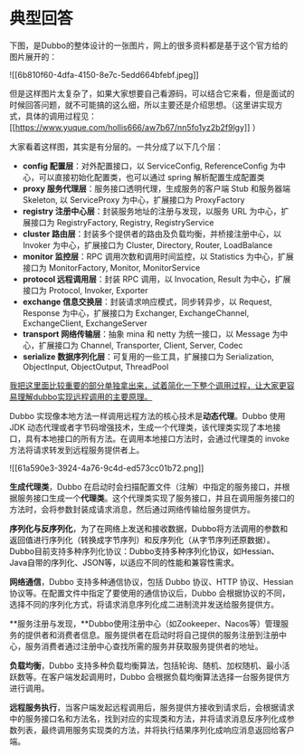 # 典型回答


下图，是Dubbo的整体设计的一张图片，网上的很多资料都是基于这个官方给的图片展开的：



![[6b810f60-4dfa-4150-8e7c-5edd664bfebf.jpeg]]



但是这样图片太复杂了，如果大家想要自己看源码，可以结合它来看，但是面试的时候回答问题，就不可能搞的这么细，所以主要还是介绍思想。（这里讲实现方式，具体的调用过程见：[[https://www.yuque.com/hollis666/aw7b67/nn5fo1yz2b2f9lgy]] ）



大家看着这样图，其实是有分层的。一共分成了以下几个层：



+ **config 配置层**：对外配置接口，以 ServiceConfig, ReferenceConfig 为中心，可以直接初始化配置类，也可以通过 spring 解析配置生成配置类
+ **proxy 服务代理层**：服务接口透明代理，生成服务的客户端 Stub 和服务器端 Skeleton, 以 ServiceProxy 为中心，扩展接口为 ProxyFactory
+ **registry 注册中心层**：封装服务地址的注册与发现，以服务 URL 为中心，扩展接口为 RegistryFactory, Registry, RegistryService
+ **cluster 路由层**：封装多个提供者的路由及负载均衡，并桥接注册中心，以 Invoker 为中心，扩展接口为 Cluster, Directory, Router, LoadBalance
+ **monitor 监控层**：RPC 调用次数和调用时间监控，以 Statistics 为中心，扩展接口为 MonitorFactory, Monitor, MonitorService
+ **protocol 远程调用层**：封装 RPC 调用，以 Invocation, Result 为中心，扩展接口为 Protocol, Invoker, Exporter
+ **exchange 信息交换层**：封装请求响应模式，同步转异步，以 Request, Response 为中心，扩展接口为 Exchanger, ExchangeChannel, ExchangeClient, ExchangeServer
+ **transport 网络传输层**：抽象 mina 和 netty 为统一接口，以 Message 为中心，扩展接口为 Channel, Transporter, Client, Server, Codec
+ **serialize 数据序列化层**：可复用的一些工具，扩展接口为 Serialization, ObjectInput, ObjectOutput, ThreadPool



<u>我把这里面比较重要的部分单独拿出来，试着简化一下整个调用过程，让大家更容易理解dubbo实现远程调用的主要原理。</u>



Dubbo 实现像本地方法一样调用远程方法的核心技术是**动态代理**。Dubbo 使用 JDK 动态代理或者字节码增强技术，生成一个代理类，该代理类实现了本地接口，具有本地接口的所有方法。在调用本地接口方法时，会通过代理类的 invoke 方法将请求转发到远程服务提供者上。

![[61a590e3-3924-4a76-9c4d-ed573cc01b72.png]]



**生成代理类**，Dubbo 在启动时会扫描配置文件（注解）中指定的服务接口，并根据服务接口生成一个**代理类**。这个代理类实现了服务接口，并且在调用服务接口的方法时，会将参数封装成请求消息，然后通过网络传输给服务提供方。



**<font style="color:rgb(13, 13, 13);">序列化与反序列化</font>**<font style="color:rgb(13, 13, 13);">，为了在网络上发送和接收数据，Dubbo将方法调用的参数和返回值进行序列化（转换成字节序列）和反序列化（从字节序列还原数据）。Dubbo目前</font>支持多种序列化协议<font style="color:rgb(13, 13, 13);">：Dubbo支持多种序列化协议，如Hessian、Java自带的序列化、JSON等，以适应不同的性能和兼容性需求。</font>



**网络通信**，Dubbo 支持多种通信协议，包括 Dubbo 协议、HTTP 协议、Hessian 协议等。在配置文件中指定了要使用的通信协议后，Dubbo 会根据协议的不同，选择不同的序列化方式，将请求消息序列化成二进制流并发送给服务提供方。



**服务注册与发现，**Dubbo使用注册中心（如Zookeeper、Nacos等）管理服务的提供者和消费者信息。服务提供者在启动时将自己提供的服务注册到注册中心，服务消费者通过注册中心查找所需的服务并获取服务提供者的地址。



**负载均衡**，Dubbo 支持多种负载均衡算法，包括轮询、随机、加权随机、最小活跃数等。在客户端发起调用时，Dubbo 会根据负载均衡算法选择一台服务提供方进行调用。



**远程服务执行**，当客户端发起远程调用后，服务提供方接收到请求后，会根据请求中的服务接口名和方法名，找到对应的实现类和方法，并将请求消息反序列化成参数列表，最终调用服务实现类的方法，并将执行结果序列化成响应消息返回给客户端。

